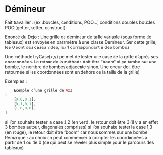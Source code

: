 # Démineur

Fait travailler :   (ex :boucles, conditions, POO...)
conditions
doubles boucles
POO (getter, setter, construct)

Enoncé du Dojo :
	Une grille de démineur de taille variable (sous forme de tableaux) est envoyée en paramètre à une classe Demineur. Sur cette grille, les 0 sont des cases vides, les 1 correspondent à des bombes.

Une méthode tryCase($x,$y) permet de tester une case de la grille d’après ses coordonnées. Le retour de la méthode doit être “boom” si ça tombe sur une bombe, le nombre de bombes adjacente sinon. Une erreur doit être retournée si les coordonnées sont en dehors de la taille de la grille)

Exemples : 

```php
	Exemple d’une grille de 4x3
[
	[0,0,0,1],
	[0,1,0,1],
	[1,0,0,0],
]
```
si l’on souhaite tester la case 3,2 (en vert), le retour doit être 3 (il y a en effet 3 bombes autour, diagonales comprises)
si l’on souhaite tester la case 1,3 (en rouge), le retour doit être “boom” car nous sommes sur une bombe
Remarque : au choix on peut commencer à compter les coordonnées à partir de 1 ou de 0 (ce qui peut se révéler plus simple pour le parcours des tableaux)
